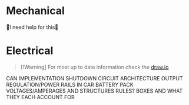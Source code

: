 # Mechanical
🚧I need help for this🚧
# Electrical
>[!Warning] For most up to date information check the [draw.io](https://app.diagrams.net/#G1aAUkTBznf-oBW0_HJwPR886YPGE_Ngbq#%7B%22pageId%22%3A%22AH0zOfJDxDtdpztpxlL7%22%7D)

CAN IMPLEMENTATION
SHUTDOWN CIRCUIT
ARCHITECTURE OUTPUT
REGULATION/POWER RAILS IN CAR
BATTERY PACK VOLTAGES/AMPERAGES AND STRUCTURES
RULES?
BOXES AND WHAT THEY EACH ACCOUNT FOR